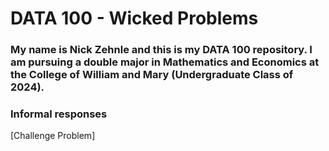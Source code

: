 # DATA 100 - Wicked Problems
### My name is Nick Zehnle and this is my DATA 100 repository. I am pursuing a double major in Mathematics and Economics at the College of William and Mary (Undergraduate Class of 2024).

### Informal responses
[Challenge Problem]
